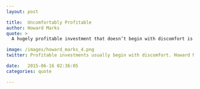 ```yaml
---
layout: post

title:  Uncomfortably Profitable
author: Howard Marks
quote: > 
  A hugely profitable investment that doesn’t begin with discomfort is usually an oxymoron.

image: /images/howard_marks_4.png
twitter: Profitable investments usually begin with discomfort. Howard Marks http://quotes.stockflare.com/

date:   2015-06-16 02:36:05
categories: quote

---
```


